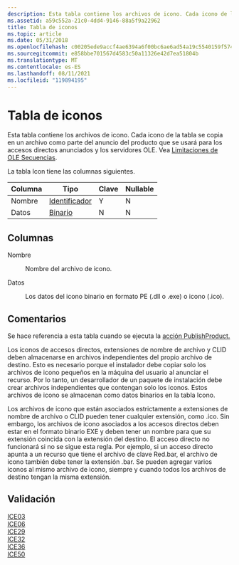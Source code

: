 ```yaml
---
description: Esta tabla contiene los archivos de icono. Cada icono de la tabla se copia en un archivo como parte del anuncio del producto que se usará para los accesos directos anunciados y los servidores OLE. Vea Limitaciones de OLE Secuencias.
ms.assetid: a59c552a-21c0-4dd4-9146-88a5f9a22962
title: Tabla de iconos
ms.topic: article
ms.date: 05/31/2018
ms.openlocfilehash: c00205ede9accf4ae6394a6f00bc6ae6ad54a19c5540159f57498ac5066984ff
ms.sourcegitcommit: e858bbe701567d4583c50a11326e42d7ea51804b
ms.translationtype: MT
ms.contentlocale: es-ES
ms.lasthandoff: 08/11/2021
ms.locfileid: "119894195"
---
```

# <a name="icon-table"></a>Tabla de iconos

Esta tabla contiene los archivos de icono. Cada icono de la tabla se copia en un archivo como parte del anuncio del producto que se usará para los accesos directos anunciados y los servidores OLE. Vea [Limitaciones de OLE Secuencias](ole-limitations-on-streams.md).

La tabla Icon tiene las columnas siguientes.



| Columna | Tipo                         | Clave | Nullable |
|--------|------------------------------|-----|----------|
| Nombre   | [Identificador](identifier.md) | Y   | N        |
| Datos   | [Binario](binary.md)         | N   | N        |



 

## <a name="columns"></a>Columnas

<dl> <dt>

<span id="Name"></span><span id="name"></span><span id="NAME"></span>Nombre
</dt> <dd>

Nombre del archivo de icono.

</dd> <dt>

<span id="Data"></span><span id="data"></span><span id="DATA"></span>Datos
</dt> <dd>

Los datos del icono binario en formato PE (.dll o .exe) o icono (.ico).

</dd> </dl>

## <a name="remarks"></a>Comentarios

Se hace referencia a esta tabla cuando se ejecuta la [acción PublishProduct.](publishproduct-action.md)

Los iconos de accesos directos, extensiones de nombre de archivo y CLID deben almacenarse en archivos independientes del propio archivo de destino. Esto es necesario porque el instalador debe copiar solo los archivos de icono pequeños en la máquina del usuario al anunciar el recurso. Por lo tanto, un desarrollador de un paquete de instalación debe crear archivos independientes que contengan solo los iconos. Estos archivos de icono se almacenan como datos binarios en la tabla Icono.

Los archivos de icono que están asociados estrictamente a extensiones de nombre de archivo o CLID pueden tener cualquier extensión, como .ico. Sin embargo, los archivos de icono asociados a los accesos directos deben estar en el formato binario EXE y deben tener un nombre para que su extensión coincida con la extensión del destino. El acceso directo no funcionará si no se sigue esta regla. Por ejemplo, si un acceso directo apunta a un recurso que tiene el archivo de clave Red.bar, el archivo de icono también debe tener la extensión .bar. Se pueden agregar varios iconos al mismo archivo de icono, siempre y cuando todos los archivos de destino tengan la misma extensión.

## <a name="validation"></a>Validación

<dl>

[ICE03](ice03.md)  
[ICE06](ice06.md)  
[ICE29](ice29.md)  
[ICE32](ice32.md)  
[ICE36](ice36.md)  
[ICE50](ice50.md)  
</dl>

 

 



